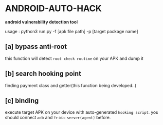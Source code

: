 # ANDROID-AUTO-HACK

**android vulnerability detection tool**

usage : python3 run.py -f [apk file path] -p [target package name]



## [a] bypass anti-root

this function will detect `root check routine` on your APK and dump it


## [b] search hooking point

finding payment class and getter(this function being developed..)

## [c] binding

execute target APK on your device with auto-generated `hooking script`. you should connect `adb` and `frida-server(agent)` before.

